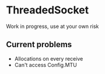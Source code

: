 # ThreadedSocket

Work in progress, use at your own risk

## Current problems
- Allocations on every receive
- Can't access Config.MTU